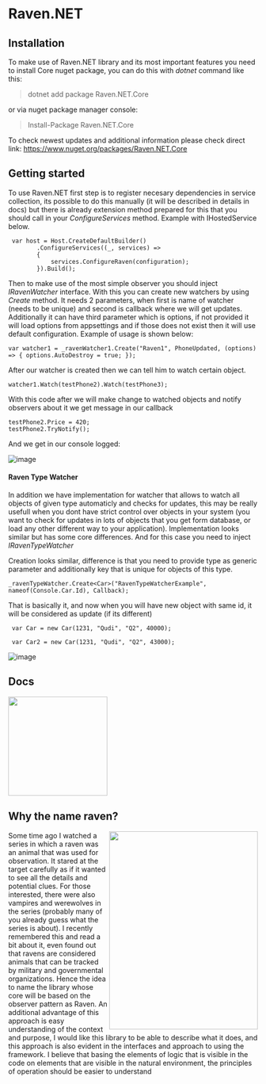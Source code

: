 # Raven.NET
## Installation
To make use of Raven.NET library and its most important features you need to install Core nuget package, you can do this with *dotnet* command like this:
> dotnet add package Raven.NET.Core

or via nuget package manager console:

> Install-Package Raven.NET.Core 

To check newest updates and additional information please check direct link:
https://www.nuget.org/packages/Raven.NET.Core
## Getting started
To use Raven.NET first step is to register necesary dependencies in service collection, its possible to do this manually (it will be described in details in docs) but there is already extension method prepared for this that you should call in your *ConfigureServices* method. Example with IHostedService below.

```
 var host = Host.CreateDefaultBuilder()
        .ConfigureServices((_, services) =>
        {
            services.ConfigureRaven(configuration);
        }).Build();
```

Then to make use of the most simple observer you should inject *IRavenWatcher* interface.
With this you can create new watchers by using _Create_ method. It needs 2 parameters, when first is name of watcher (needs to be unique) and second is callback where we will get updates. Additionally it can have third parameter which is options, if not provided it will load options from appsettings and if those does not exist then it will use default configuration. Example of usage is shown below:

```
var watcher1 = _ravenWatcher1.Create("Raven1", PhoneUpdated, (options) => { options.AutoDestroy = true; });
```

After our watcher is created then we can tell him to watch certain object.

```
watcher1.Watch(testPhone2).Watch(testPhone3);
```

With this code after we will make change to watched objects and notify observers about it we get message in our callback

```
testPhone2.Price = 420;
testPhone2.TryNotify();
```

And we get in our console logged:

![image](https://user-images.githubusercontent.com/111281468/187757222-ce7eebeb-6cd6-4a43-a5ce-2fb04d773ad3.png)

#### Raven Type Watcher
In addition we have implementation for watcher that allows to watch all objects of given type automaticly and checks for updates, this may be really usefull when you dont have strict control over objects in your system (you want to check for updates in lots of objects that you get form database, or load any other different way to your application). Implementation looks similar but has some core differences. And for this case you need to inject *IRavenTypeWatcher*

Creation looks similar, difference is that you need to provide type as generic parameter and additionally key that is unique for objects of this type.

```
_ravenTypeWatcher.Create<Car>("RavenTypeWatcherExample", nameof(Console.Car.Id), Callback);
```

That is basically it, and now when you will have new object with same id, it will be considered as update (if its different)

```
 var Car = new Car(1231, "Qudi", "Q2", 40000);
        
 var Car2 = new Car(1231, "Qudi", "Q2", 43000);
```

![image](https://user-images.githubusercontent.com/111281468/187761669-055672e4-0c2c-4057-8bf4-fc11fe38df56.png)


## Docs
<img src="https://cdn-icons-png.flaticon.com/512/5229/5229377.png" width="200" height="200" />


## Why the name raven?
<img align="right" height="400" width="300" src="https://user-images.githubusercontent.com/105814382/169652167-82a3570b-0c55-4498-b313-1a66eeec893f.png"/>
<p align="left" >Some time ago I watched a series in which a raven was an animal that was used for observation. It stared at the target 
carefully as if it wanted to see all the details and potential clues. For those interested, there were also vampires and werewolves 
in the series (probably many of you already guess what the series is about). I recently remembered this and read a bit about it, 
even found out that ravens are considered animals that can be tracked by military and governmental organizations. Hence the idea to name 
the library whose core will be based on the observer pattern as Raven. An additional advantage of this approach is easy understanding of the context and purpose, I would like this library to be able to describe what it does, and this approach is also evident in the interfaces and approach to using the framework. I believe that basing the elements of logic that is visible in the code on elements that are visible in the natural environment, the principles of operation should be easier to understand
 </p>

